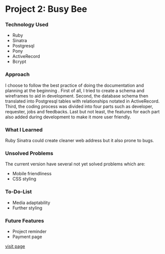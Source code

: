 # Project 2: Busy Bee

### Technology Used
* Ruby
* Sinatra
* Postgresql
* Pony
* ActiveRecord
* Bcrypt

### Approach

I choose to follow the best practice of doing the documentation and planning at the beginning . First of all, I tried to create a schema and wireframes to aid in development. Second, the database schema then translated into Postgresql tables with relationships notated in ActiveRecord. Third, the coding process was divided into four parts such as developer, requester, jobs and feedbacks. Last but not least, the features for each part also added during development to make it more user friendly.

### What I Learned

Ruby Sinatra could create cleaner web address but it also prone to bugs.

### Unsolved Problems

The current version have several not yet solved problems which are:
* Mobile friendliness
* CSS styling


### To-Do-List

* Media adaptability
* Further styling

### Future Features

* Project reminder
* Payment page

[visit page]()
